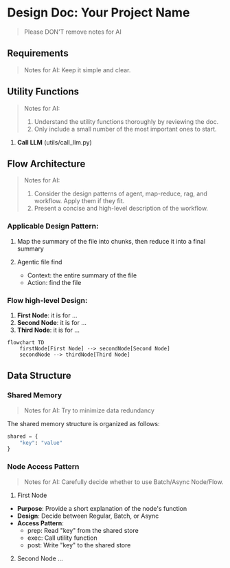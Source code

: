 # Design Doc: Your Project Name

> Please DON'T remove notes for AI

## Requirements

> Notes for AI: Keep it simple and clear.

## Utility Functions

> Notes for AI:
> 1. Understand the utility functions thoroughly by reviewing the doc.
> 2. Only include a small number of the most important ones to start.

1. **Call LLM** (utils/call_llm.py)

## Flow Architecture

> Notes for AI:
> 1. Consider the design patterns of agent, map-reduce, rag, and workflow. Apply them if they fit.
> 2. Present a concise and high-level description of the workflow.

### Applicable Design Pattern:

1. Map the summary of the file into chunks, then reduce it into a final summary
2. Agentic file find

   - Context: the entire summary of the file
   - Action: find the file

### Flow high-level Design:

1. **First Node**: it is for ...
2. **Second Node**: it is for ...
3. **Third Node**: it is for ...

```mermaid
flowchart TD
    firstNode[First Node] --> secondNode[Second Node]
    secondNode --> thirdNode[Third Node]
```

## Data Structure

### Shared Memory

> Notes for AI: Try to minimize data redundancy

The shared memory structure is organized as follows:

```python
shared = {
    "key": "value"
}
```

### Node Access Pattern

> Notes for AI: Carefully decide whether to use Batch/Async Node/Flow.

1. First Node
  - **Purpose**: Provide a short explanation of the node's function
  - **Design**: Decide between Regular, Batch, or Async
  - **Access Pattern**:
    - prep: Read "key" from the shared store
    - exec: Call utility function
    - post: Write "key" to the shared store

2. Second Node
  ...

